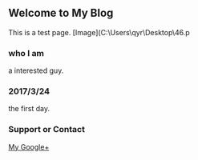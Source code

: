 ## Welcome to My Blog

This is a test page.
[Image](C:\Users\qyr\Desktop\46.p
### who I am

a interested guy.


### 2017/3/24

the first day.

### Support or Contact

[My Google+](https://plus.google.com/u/0/103613341551379130613)
